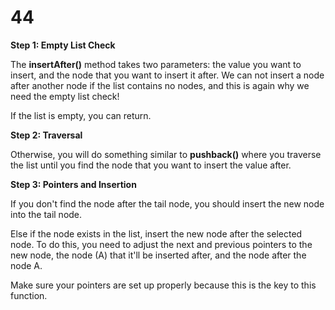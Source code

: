 # 44

**Step 1: Empty List Check**

The **insertAfter\(\)** method takes two parameters: the value you want to insert, and the node that you want to insert it after. We can not insert a node after another node if the list contains no nodes, and this is again why we need the empty list check!

If the list is empty, you can return.

**Step 2: Traversal**

Otherwise, you will do something similar to **pushback\(\)** where you traverse the list until you find the node that you want to insert the value after.

**Step 3: Pointers and Insertion**

If you don't find the node after the tail node, you should insert the new node into the tail node.

Else if the node exists in the list, insert the new node after the selected node. To do this, you need to adjust the next and previous pointers to the new node, the node \(A\) that it'll be inserted after, and the node after the node A.

Make sure your pointers are set up properly because this is the key to this function.

